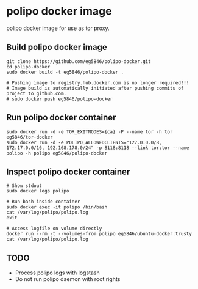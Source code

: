 # polipo docker image
polipo docker image for use as tor proxy.

## Build polipo docker image
```
git clone https://github.com/eg5846/polipo-docker.git
cd polipo-docker
sudo docker build -t eg5846/polipo-docker .

# Pushing image to registry.hub.docker.com is no longer required!!!
# Image build is automatically initiated after pushing commits of project to github.com.
# sudo docker push eg5846/polipo-docker
```

## Run polipo docker container 
```
sudo docker run -d -e TOR_EXITNODES={ca} -P --name tor -h tor eg5846/tor-docker
sudo docker run -d -e POLIPO_ALLOWEDCLIENTS="127.0.0.0/8, 172.17.0.0/16, 192.168.178.0/24" -p 8118:8118 --link tor:tor --name polipo -h polipo eg5846/polipo-docker
```

## Inspect polipo docker container
```
# Show stdout
sudo docker logs polipo

# Run bash inside container
sudo docker exec -it polipo /bin/bash
cat /var/log/polipo/polipo.log
exit

# Access logfile on volume directly
docker run --rm -t --volumes-from polipo eg5846/ubuntu-docker:trusty cat /var/log/polipo/polipo.log
```

## TODO
* Process polipo logs with logstash
* Do not run polipo daemon with root rights
